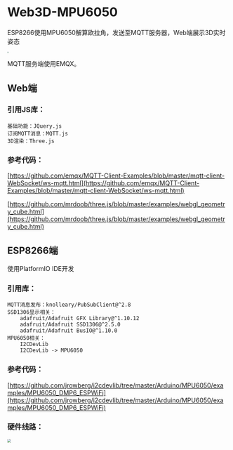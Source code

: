 # Web3D-MPU6050
ESP8266使用MPU6050解算欧拉角，发送至MQTT服务器，Web端展示3D实时姿态

<img src="https://cdn.jsdelivr.net/gh/bochili/cdn3/202201112103038.jpg" style="zoom:20%;" />

MQTT服务端使用EMQX。

## Web端

### 引用JS库：

```
基础功能：JQuery.js
订阅MQTT消息：MQTT.js
3D渲染：Three.js
```

### 参考代码：

[https://github.com/emqx/MQTT-Client-Examples/blob/master/mqtt-client-WebSocket/ws-mqtt.html](https://github.com/emqx/MQTT-Client-Examples/blob/master/mqtt-client-WebSocket/ws-mqtt.html)

[https://github.com/mrdoob/three.js/blob/master/examples/webgl_geometry_cube.html](https://github.com/mrdoob/three.js/blob/master/examples/webgl_geometry_cube.html)

## ESP8266端

使用PlatformIO IDE开发

### 引用库：

```
MQTT消息发布：knolleary/PubSubClient@^2.8
SSD1306显示相关：
	adafruit/Adafruit GFX Library@^1.10.12
	adafruit/Adafruit SSD1306@^2.5.0
	adafruit/Adafruit BusIO@^1.10.0
MPU6050相关：
	I2CDevLib
	I2CDevLib -> MPU6050
```

### 参考代码：

[https://github.com/jrowberg/i2cdevlib/tree/master/Arduino/MPU6050/examples/MPU6050_DMP6_ESPWiFi](https://github.com/jrowberg/i2cdevlib/tree/master/Arduino/MPU6050/examples/MPU6050_DMP6_ESPWiFi)

### 硬件线路：

<img src="https://cdn.jsdelivr.net/gh/bochili/cdn3/202201112047676.png" style="zoom:50%;" />
